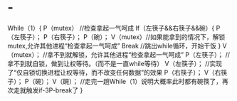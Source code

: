 # -
While（1）{
P（mutex） //检查拿起一气呵成
If（左筷子&&右筷子&&碗）{
P（左筷子）；
P（右筷子）；
P（碗）；
V（mutex）//如果能拿到的情况下，解锁mutex,允许其他进程“检查拿起一气呵成”
Break  //跳出while循环，开始干饭
}
V（mutex）； //拿不到就解锁，允许其他进程“检查拿起一气呵成”
P（左筷子）； //拿不到就自锁，做到让权等待。（而不是一直while等待）
V（左筷子）； //实现了“仅自锁切换进程让权等待，而不改变任何数据”的效果
P（右筷子）；
V（右筷子）；
P（碗）；
V（碗）； //走完一趟While（1）说明大概率此时都有碗筷了，再次走就触发if-3P-break了
}
